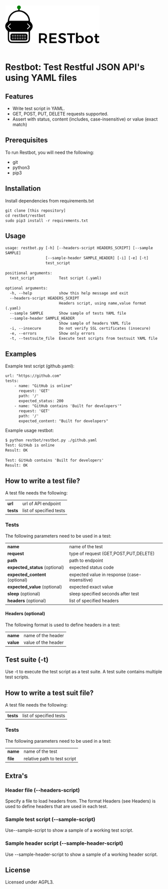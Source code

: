 <img style="max-height:120px;" src="./docs/assets/logo.png"><br><br>

# Restbot: Test Restful JSON API's using YAML files
## Features
- Write test script in YAML.
- GET, POST, PUT, DELETE requests supported.
- Assert with status, content (includes, case-insensitive) or value (exact match)

## Prerequisites
To run Restbot, you will need the following:
- git
- python3
- pip3

## Installation
Install dependencies from requirements.txt
```
git clone [this repository]
cd restbot/restbot
sudo pip3 install -r requirements.txt
```

## Usage
```
usage: restbot.py [-h] [--headers-script HEADERS_SCRIPT] [--sample SAMPLE]
                  [--sample-header SAMPLE_HEADER] [-i] [-e] [-t]
                  test_script

positional arguments:
  test_script           Test script (.yaml)

optional arguments:
  -h, --help            show this help message and exit
  --headers-script HEADERS_SCRIPT
                        Headers script, using name,value format (.yaml)
  --sample SAMPLE       Show sample of tests YAML file
  --sample-header SAMPLE_HEADER
                        Show sample of headers YAML file
  -i, --insecure        Do not verify SSL certificates (insecure)
  -e, --errors          Show only errors
  -t, --testsuite_file  Execute test scripts from testsuit YAML file
```

## Examples
Example test script (github.yaml):
```
url: "https://github.com"
tests:
    - name: "GitHub is online"
      request: 'GET'
      path: '/'
      expected_status: 200
    - name: "GitHub contains 'Built for developers'"
      request: 'GET'
      path: '/'
      expected_content: "Built for developers"
```

Example usage restbot:
```
$ python restbot/restbot.py ./github.yaml
Test: GitHub is online
Result: OK

Test: GitHub contains 'Built for developers'
Result: OK
```

## How to write a test file?
A test file needs the following:

| | |
|-|-|
| **url**   | url of API endpoint       |
| **tests** | list of specified tests   |

### Tests
The following parameters need to be used in a test:

| | |
|-|-|
| **name** | name of the test |
| **request** | type of request (GET,POST,PUT,DELETE) |
| **path** | path to endpoint |
| **expected_status** (optional) | expected status code |
| **expected_content** (optional) | expected value in response (case-insensitive) |
| **expected_value** (optional) | expected exact value |
| **sleep** (optional) | sleep specified seconds after test |
| **headers** (optional) | list of specified headers |

#### Headers (optional)
The following format is used to define headers in a test:

| | |
|-|-|
| **name** | name of the header |
| **value** | value of the header |

## Test suite (-t)
Use -t to execute the test script as a test suite. A test suite contains multiple test scripts.

## How to write a test suit file?
A test file needs the following:

| | |
|-|-|
| **tests** | list of specified tests   |

### Tests
The following parameters need to be used in a test:

| | |
|-|-|
| **name** | name of the test |
| **file** | relative path to test script |

## Extra's
### Header file (--headers-script)
Specify a file to load headers from. The format Headers (see Headers) is used to define headers that are used in each test.

### Sample test script (--sample-script)
Use--sample-script to show a sample of a working test script.

### Sample header script (--sample-header-script)
Use --sample-header-script to show a sample of a working header script.

## License
Licensed under AGPL3.
